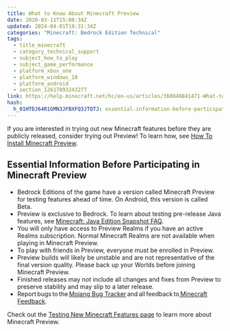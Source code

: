```yaml
---
title: What to Know About Minecraft Preview
date: 2020-03-11T15:08:34Z
updated: 2024-04-01T19:31:34Z
categories: "Minecraft: Bedrock Edition Technical"
tags:
  - title_minecraft
  - category_technical_support
  - subject_how_to_play
  - subject_game_performance
  - platform_xbox_one
  - platform_windows_10
  - platform_android
  - section_12617893243277
link: https://help.minecraft.net/hc/en-us/articles/360040841471-What-to-Know-About-Minecraft-Preview
hash:
  h_01HTDJ64R1GMN3JFBXFQ3JTQTJ: essential-information-before-participating-in-minecraft-preview
---
```


If you are interested in trying out new Minecraft features before they are publicly released, consider trying out Preview! To learn how, see [How To Install Minecraft Preview](./How-to-Install-Minecraft-Preview.md).

## Essential Information Before Participating in Minecraft Preview

- Bedrock Editions of the game have a version called Minecraft Preview for testing features ahead of time. On Android, this version is called Beta.
- Preview is exclusive to Bedrock. To learn about testing pre-release Java features, see [Minecraft: Java Edition Snapshot FAQ](../Minecraft-Java-Edition-Technical/Minecraft-Java-Edition-Snapshot-FAQ.md).
- You will only have access to Preview Realms if you have an active Realms subscription. Normal Minecraft Realms are not available when playing in Minecraft Preview.
- To play with friends in Preview, everyone must be enrolled in Preview.
- Preview builds will likely be unstable and are not representative of the final version quality. Please back up your Worlds before joining Minecraft Preview. 
- Finished releases may not include all changes and fixes from Preview to preserve stability and may slip to a later release. 
- Report bugs to the [Mojang Bug Tracker](https://bugs.mojang.com/secure/Dashboard.jspa) and all feedback to[ Minecraft Feedback](https://feedback.minecraft.net/hc/en-us).

Check out the [Testing New Minecraft Features page](https://www.minecraft.net/en-us/article/testing-new-minecraft-features) to learn more about Minecraft Preview.
